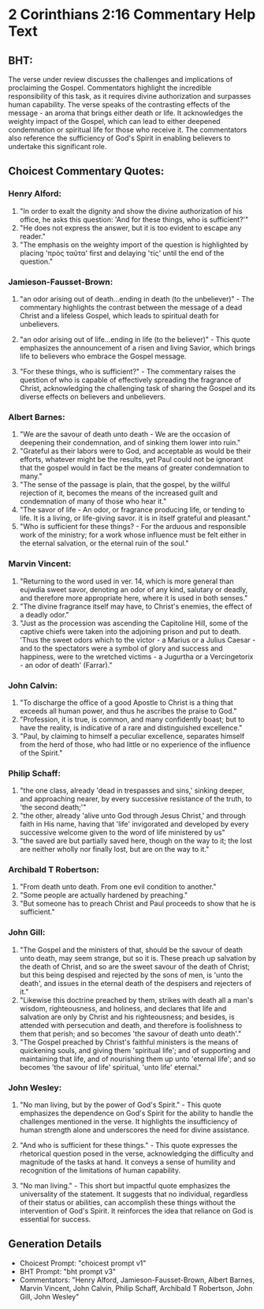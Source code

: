 # 2 Corinthians 2:16 Commentary Help Text

## BHT:
The verse under review discusses the challenges and implications of proclaiming the Gospel. Commentators highlight the incredible responsibility of this task, as it requires divine authorization and surpasses human capability. The verse speaks of the contrasting effects of the message - an aroma that brings either death or life. It acknowledges the weighty impact of the Gospel, which can lead to either deepened condemnation or spiritual life for those who receive it. The commentators also reference the sufficiency of God's Spirit in enabling believers to undertake this significant role.

## Choicest Commentary Quotes:
### Henry Alford:
1. "In order to exalt the dignity and show the divine authorization of his office, he asks this question: 'And for these things, who is sufficient?'" 
2. "He does not express the answer, but it is too evident to escape any reader." 
3. "The emphasis on the weighty import of the question is highlighted by placing 'πρὸς ταῦτα' first and delaying 'τίς' until the end of the question."

### Jamieson-Fausset-Brown:
1. "an odor arising out of death...ending in death (to the unbeliever)" - The commentary highlights the contrast between the message of a dead Christ and a lifeless Gospel, which leads to spiritual death for unbelievers.

2. "an odor arising out of life...ending in life (to the believer)" - This quote emphasizes the announcement of a risen and living Savior, which brings life to believers who embrace the Gospel message.

3. "For these things, who is sufficient?" - The commentary raises the question of who is capable of effectively spreading the fragrance of Christ, acknowledging the challenging task of sharing the Gospel and its diverse effects on believers and unbelievers.

### Albert Barnes:
1. "We are the savour of death unto death - We are the occasion of deepening their condemnation, and of sinking them lower into ruin."
2. "Grateful as their labors were to God, and acceptable as would be their efforts, whatever might be the results, yet Paul could not be ignorant that the gospel would in fact be the means of greater condemnation to many."
3. "The sense of the passage is plain, that the gospel, by the willful rejection of it, becomes the means of the increased guilt and condemnation of many of those who hear it."
4. "The savor of life - An odor, or fragrance producing life, or tending to life. It is a living, or life-giving savor. it is in itself grateful and pleasant."
5. "Who is sufficient for these things? - For the arduous and responsible work of the ministry; for a work whose influence must be felt either in the eternal salvation, or the eternal ruin of the soul."

### Marvin Vincent:
1. "Returning to the word used in ver. 14, which is more general than eujwdia sweet savor, denoting an odor of any kind, salutary or deadly, and therefore more appropriate here, where it is used in both senses."
2. "The divine fragrance itself may have, to Christ's enemies, the effect of a deadly odor."
3. "Just as the procession was ascending the Capitoline Hill, some of the captive chiefs were taken into the adjoining prison and put to death. 'Thus the sweet odors which to the victor - a Marius or a Julius Caesar - and to the spectators were a symbol of glory and success and happiness, were to the wretched victims - a Jugurtha or a Vercingetorix - an odor of death' (Farrar)."

### John Calvin:
1. "To discharge the office of a good Apostle to Christ is a thing that exceeds all human power, and thus he ascribes the praise to God."
2. "Profession, it is true, is common, and many confidently boast; but to have the reality, is indicative of a rare and distinguished excellence."
3. "Paul, by claiming to himself a peculiar excellence, separates himself from the herd of those, who had little or no experience of the influence of the Spirit."

### Philip Schaff:
1. "the one class, already 'dead in trespasses and sins,' sinking deeper, and approaching nearer, by every successive resistance of the truth, to 'the second death;'" 
2. "the other, already 'alive unto God through Jesus Christ,' and through faith in His name, having that 'life' invigorated and developed by every successive welcome given to the word of life ministered by us"
3. "the saved are but partially saved here, though on the way to it; the lost are neither wholly nor finally lost, but are on the way to it."

### Archibald T Robertson:
1. "From death unto death. From one evil condition to another."
2. "Some people are actually hardened by preaching."
3. "But someone has to preach Christ and Paul proceeds to show that he is sufficient."

### John Gill:
1. "The Gospel and the ministers of that, should be the savour of death unto death, may seem strange, but so it is. These preach up salvation by the death of Christ, and so are the sweet savour of the death of Christ; but this being despised and rejected by the sons of men, is 'unto the death', and issues in the eternal death of the despisers and rejecters of it."
2. "Likewise this doctrine preached by them, strikes with death all a man's wisdom, righteousness, and holiness, and declares that life and salvation are only by Christ and his righteousness; and besides, is attended with persecution and death, and therefore is foolishness to them that perish; and so becomes 'the savour of death unto death'."
3. "The Gospel preached by Christ's faithful ministers is the means of quickening souls, and giving them 'spiritual life'; and of supporting and maintaining that life, and of nourishing them up unto 'eternal life'; and so becomes 'the savour of life' spiritual, 'unto life' eternal."

### John Wesley:
1. "No man living, but by the power of God's Spirit." - This quote emphasizes the dependence on God's Spirit for the ability to handle the challenges mentioned in the verse. It highlights the insufficiency of human strength alone and underscores the need for divine assistance.

2. "And who is sufficient for these things." - This quote expresses the rhetorical question posed in the verse, acknowledging the difficulty and magnitude of the tasks at hand. It conveys a sense of humility and recognition of the limitations of human capability.

3. "No man living." - This short but impactful quote emphasizes the universality of the statement. It suggests that no individual, regardless of their status or abilities, can accomplish these things without the intervention of God's Spirit. It reinforces the idea that reliance on God is essential for success.


## Generation Details
- Choicest Prompt: "choicest prompt v1"
- BHT Prompt: "bht prompt v3"
- Commentators: "Henry Alford, Jamieson-Fausset-Brown, Albert Barnes, Marvin Vincent, John Calvin, Philip Schaff, Archibald T Robertson, John Gill, John Wesley"
